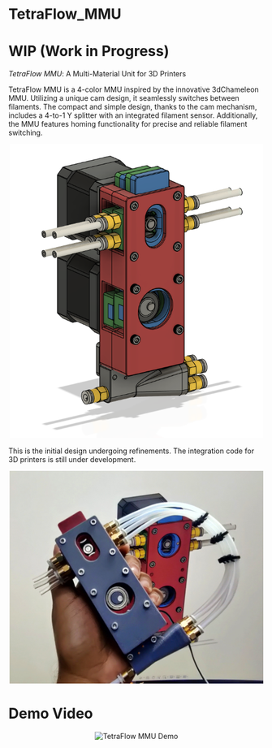# TetraFlow_MMU
# WIP (Work in Progress)

*TetraFlow MMU*: A Multi-Material Unit for 3D Printers

TetraFlow MMU is a 4-color MMU inspired by the innovative 3dChameleon MMU. Utilizing a unique cam design, it seamlessly switches between filaments. The compact and simple design, thanks to the cam mechanism, includes a 4-to-1 Y splitter with an integrated filament sensor. Additionally, the MMU features homing functionality for precise and reliable filament switching.

<p align="center">
    <img width=500 src="Images/render.png" alt="Material Bread logo">
</p>

This is the initial design undergoing refinements. The integration code for 3D printers is still under development.

<p align="center">
    <img width=500 src="Images/buildImage.jpg" alt="Material Bread logo">
</p>

# Demo Video

<p align="center">
   <img src="https://img.youtube.com/vi/IvIK14vktVs/0.jpg" alt="TetraFlow MMU Demo">
</p>


